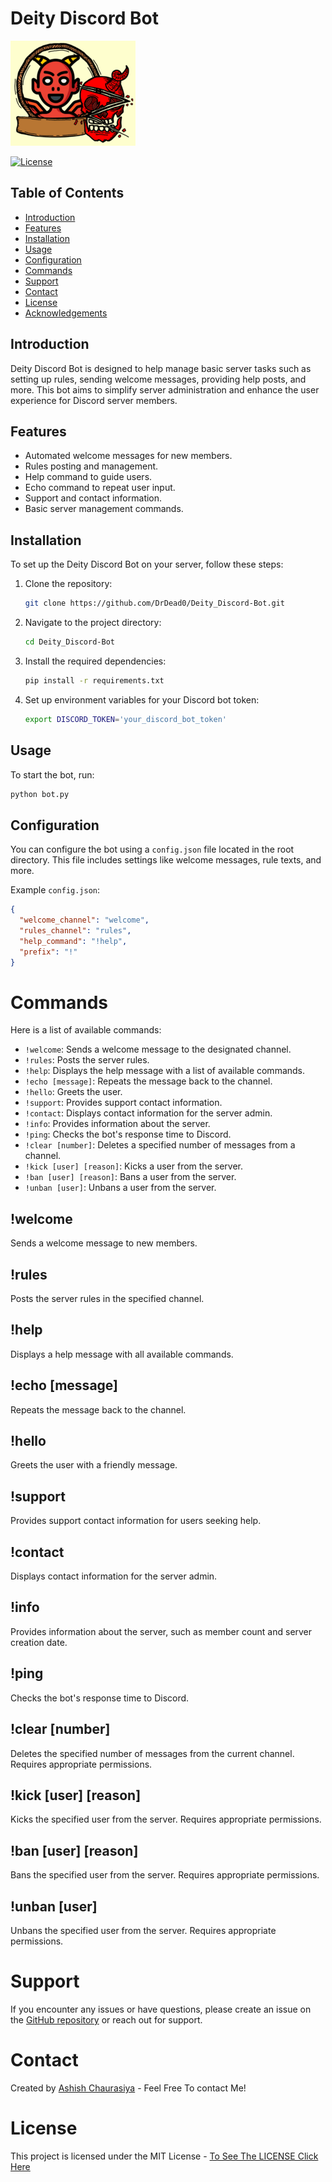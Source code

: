 # Deity Discord Bot 
![Deity Discord Bot Logo](https://github.com/DrDead0/Deity_Discord-Bot/blob/main/Logo/logo-2.png)

[![License](https://img.shields.io/badge/license-MIT-blue.svg)](LICENSE)

## Table of Contents

- [Introduction](#introduction)
- [Features](#features)
- [Installation](#installation)
- [Usage](#usage)
- [Configuration](#configuration)
- [Commands](#commands)
- [Support](#support)
- [Contact](#contact)
- [License](#license)
- [Acknowledgements](#acknowledgements)

## Introduction

Deity Discord Bot is designed to help manage basic server tasks such as setting up rules, sending welcome messages, providing help posts, and more. This bot aims to simplify server administration and enhance the user experience for Discord server members.

## Features

- Automated welcome messages for new members.
- Rules posting and management.
- Help command to guide users.
- Echo command to repeat user input.
- Support and contact information.
- Basic server management commands.

## Installation

To set up the Deity Discord Bot on your server, follow these steps:

1. Clone the repository:

    ```bash
    git clone https://github.com/DrDead0/Deity_Discord-Bot.git
    ```
3. Navigate to the project directory:
 
    ```bash
    cd Deity_Discord-Bot
    ```
5. Install the required dependencies:
 
    ```bash
    pip install -r requirements.txt
    ```
7. Set up environment variables for your Discord bot token:
 
    ```bash
    export DISCORD_TOKEN='your_discord_bot_token'
    ```

## Usage

To start the bot, run:

```bash
python bot.py
```
Configuration
-------------

You can configure the bot using a `config.json` file located in the root directory. This file includes settings like welcome messages, rule texts, and more.

Example `config.json`:

```json
{
  "welcome_channel": "welcome",
  "rules_channel": "rules",
  "help_command": "!help",
  "prefix": "!"
}
```
# Commands

Here is a list of available commands:

- `!welcome`: Sends a welcome message to the designated channel.
- `!rules`: Posts the server rules.
- `!help`: Displays the help message with a list of available commands.
- `!echo [message]`: Repeats the message back to the channel.
- `!hello`: Greets the user.
- `!support`: Provides support contact information.
- `!contact`: Displays contact information for the server admin.
- `!info`: Provides information about the server.
- `!ping`: Checks the bot's response time to Discord.
- `!clear [number]`: Deletes a specified number of messages from a channel.
- `!kick [user] [reason]`: Kicks a user from the server.
- `!ban [user] [reason]`: Bans a user from the server.
- `!unban [user]`: Unbans a user from the server.

## !welcome

Sends a welcome message to new members.

## !rules

Posts the server rules in the specified channel.

## !help

Displays a help message with all available commands.

## !echo [message]

Repeats the message back to the channel.

## !hello

Greets the user with a friendly message.

## !support

Provides support contact information for users seeking help.

## !contact

Displays contact information for the server admin.

## !info

Provides information about the server, such as member count and server creation date.

## !ping

Checks the bot's response time to Discord.

## !clear [number]

Deletes the specified number of messages from the current channel. Requires appropriate permissions.

## !kick [user] [reason]

Kicks the specified user from the server. Requires appropriate permissions.

## !ban [user] [reason]

Bans the specified user from the server. Requires appropriate permissions.

## !unban [user]

Unbans the specified user from the server. Requires appropriate permissions.

# Support

If you encounter any issues or have questions, please create an issue on the [GitHub repository](https://github.com/DrDead0/Deity_Discord-Bot/issues) or reach out for support.

# Contact

Created by [Ashish Chaurasiya](https://github.com/DrDead0) - Feel Free To contact Me!

# License

This project is licensed under the MIT License - [To See The LICENSE Click Here](https://github.com/DrDead0/Deity_Discord-Bot/blob/main/LICENSE)

